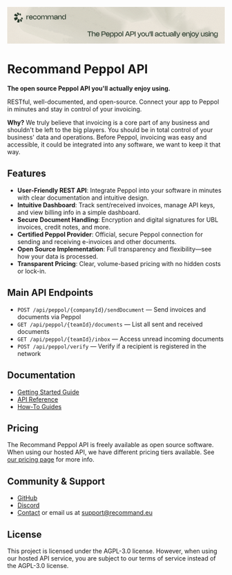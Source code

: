 ![Recommand Peppol Banner](./readme-banner.png)

# Recommand Peppol API

**The open source Peppol API you'll actually enjoy using.**

RESTful, well-documented, and open-source. Connect your app to Peppol in minutes and stay in control of your invoicing.

**Why?**
We truly believe that invoicing is a core part of any business and shouldn't be left to the big players.
You should be in total control of your business' data and operations. Before Peppol, invoicing was easy and accessible, it could be integrated into any software, we want to keep it that way.


## Features

- **User-Friendly REST API**: Integrate Peppol into your software in minutes with clear documentation and intuitive design.
- **Intuitive Dashboard**: Track sent/received invoices, manage API keys, and view billing info in a simple dashboard.
- **Secure Document Handling**: Encryption and digital signatures for UBL invoices, credit notes, and more.
- **Certified Peppol Provider**: Official, secure Peppol connection for sending and receiving e-invoices and other documents.
- **Open Source Implementation**: Full transparency and flexibility—see how your data is processed.
- **Transparent Pricing**: Clear, volume-based pricing with no hidden costs or lock-in.


## Main API Endpoints

- `POST /api/peppol/{companyId}/sendDocument` — Send invoices and documents via Peppol
- `GET /api/peppol/{teamId}/documents` — List all sent and received documents
- `GET /api/peppol/{teamId}/inbox` — Access unread incoming documents
- `POST /api/peppol/verify` — Verify if a recipient is registered in the network

## Documentation

- [Getting Started Guide](https://recommand.eu/docs/getting-started)
- [API Reference](https://peppol.recommand.eu/api-reference)
- [How-To Guides](https://recommand.eu/docs)

## Pricing
The Recommand Peppol API is freely available as open source software.
When using our hosted API, we have different pricing tiers available.
See [our pricing page](https://recommand.eu/en/pricing) for more info.

## Community & Support

- [GitHub](https://github.com/brbxai/recommand-peppol)
- [Discord](https://discord.gg/a2tcQYA3ew)
- [Contact](https://recommand.eu/contact) or email us at [support@recommand.eu](mailto:support@recommand.eu)

## License
This project is licensed under the AGPL-3.0 license. However, when using our hosted API service, you are subject to our terms of service instead of the AGPL-3.0 license.